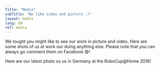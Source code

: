 ```yaml
---
Title: "Media"
subTitle: "We like video and picture :)"
layout: media
lang: EN
ref: media
---
```


We tought you might like to see our work in picture and video. Here are some shots of us at work our doing anything else. Please note that you can always go comment them on Facebook :smile:!

Here are our latest photo os us in Germany at the RoboCup@Home 2016!
